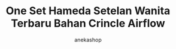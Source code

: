 ---
layout: post
title:  "One Set Hameda Setelan Wanita Terbaru Bahan Crincle Airflow"
author: anekashop
categories: Baju Wanita
image: assets/images/baju/baju1.png
harga: Rp88.800
link: "https://shope.ee/8zg0dr41i4"
---